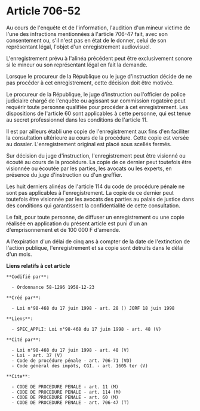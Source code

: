 # Article 706-52

Au cours de l'enquête et de l'information, l'audition d'un mineur victime de l'une des infractions mentionnées à l'article
706-47 fait, avec son consentement ou, s'il n'est pas en état de le donner, celui de son représentant légal, l'objet d'un
enregistrement audiovisuel.

L'enregistrement prévu à l'alinéa précédent peut être exclusivement sonore si le mineur ou son représentant légal en fait la
demande.

Lorsque le procureur de la République ou le juge d'instruction décide de ne pas procéder à cet enregistrement, cette décision
doit être motivée.

Le procureur de la République, le juge d'instruction ou l'officier de police judiciaire chargé de l'enquête ou agissant sur
commission rogatoire peut requérir toute personne qualifiée pour procéder à cet enregistrement. Les dispositions de l'article
60 sont applicables à cette personne, qui est tenue au secret professionnel dans les conditions de l'article 11.

Il est par ailleurs établi une copie de l'enregistrement aux fins d'en faciliter la consultation ultérieure au cours de la
procédure. Cette copie est versée au dossier. L'enregistrement original est placé sous scellés fermés.

Sur décision du juge d'instruction, l'enregistrement peut être visionné ou écouté au cours de la procédure. La copie de ce
dernier peut toutefois être visionnée ou écoutée par les parties, les avocats ou les experts, en présence du juge
d'instruction ou d'un greffier.

Les huit derniers alinéas de l'article 114 du code de procédure pénale ne sont pas applicables à l'enregistrement. La copie
de ce dernier peut toutefois être visionnée par les avocats des parties au palais de justice dans des conditions qui
garantissent la confidentialité de cette consultation.

Le fait, pour toute personne, de diffuser un enregistrement ou une copie réalisée en application du présent article est puni
d'un an d'emprisonnement et de 100 000 F d'amende.

A l'expiration d'un délai de cinq ans à compter de la date de l'extinction de l'action publique, l'enregistrement et sa copie
sont détruits dans le délai d'un mois.

**Liens relatifs à cet article**

	**Codifié par**:

	  - Ordonnance 58-1296 1958-12-23

	**Créé par**:

	  - Loi n°98-468 du 17 juin 1998 - art. 28 () JORF 18 juin 1998

	**Liens**:

	  - SPEC_APPLI: Loi n°98-468 du 17 juin 1998 - art. 48 (V)

	**Cité par**:

	  - Loi n°98-468 du 17 juin 1998 - art. 48 (V)
	  - Loi - art. 37 (V)
	  - Code de procédure pénale - art. 706-71 (VD)
	  - Code général des impôts, CGI. - art. 1605 ter (V)

	**Cite**:

	  - CODE DE PROCEDURE PENALE - art. 11 (M)
	  - CODE DE PROCEDURE PENALE - art. 114 (M)
	  - CODE DE PROCEDURE PENALE - art. 60 (M)
	  - CODE DE PROCEDURE PENALE - art. 706-47 (T)
